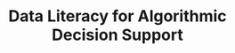 ---
id: "algo-support" # nochmal überlegen
method: "Vorlesung und Übung"
institution: "Fakultät für Betriebswirtschaftslehre"
title: "Data Literacy for Algorithmic Decision Support"
title_project: "Data Driven Decision Making for Sustainable Mobility"
title_short: 
period: "Apr 23 ­­- Mar 24 (12 months)"
foerderlinie: "Fachspezifische Data Literacy"
round: "2"
filter: "2"
lecture2go:
uhh_url: "https://www.hcl.uni-hamburg.de/ddlitlab/data-literacy-lehrlabor/zweite-foerderrunde/05-dlit-algo-decision-support.html"
contributors: "Julian Golak, Prof. Dr. Malte Fliedner, Prof. Dr. Simone Neumann, Dr. Arne Schulz"
quote: "Die Digitalisierung löst umfassende Veränderungsprozesse in fast allen Industriezweigen aus und beeinflusst die menschliche Arbeit tiefgreifend. Ein wesentlicher Aspekt dieser Veränderung ist die zunehmende Verwendung algorithmischer Verfahren in betrieblichen Entscheidungsprozessen, die ursprünglich menschlichen Entscheidern vorbehalten waren. Dies setzt zwangsläufig eine neue Form der Arbeitsteilung voraus, in der Planungs- und Steuerungshandlungen immer öfter mit maschineller Unterstützung durchgeführt werden."
text: |
    ## Ausrichtung des Projekts

    In diesem DLE-Projekt setzten sich die Studierenden mit der Anwendung algorithmischer Verfahren zur betrieblichen Entscheidungsfindung auseinander. Mit dem fiktiven Ridesharing-Anbieter „MichelSprinter“ wurde ein experimentelles Setting entworfen, das die Möglichkeit bot, diese Entscheidungsverfahren realitätsnah und auch im Zusammenhang mit den Stakeholdern zu begreifen und zu diskutieren. Algorithmische Verfahren zur betrieblichen Entscheidungsfindung revolutionieren die Art und Weise, wie Unternehmen strategische und operative Entscheidungen treffen.

    *Durch den Einsatz von Algorithmen können riesige Datenmengen in kurzer Zeit analysiert und Muster erkannt werden, die für menschliche Entscheider allein schwer zugänglich wären. Insbesondere maschinelles Lernen und künstliche Intelligenz spielen hierbei eine zentrale Rolle.* Trotzdem ist es essenziell, die ethischen und sozialen Implikationen dieser Technologien zu berücksichtigen, um sicherzustellen, dass sie verantwortungsbewusst eingesetzt werden. Insgesamt bieten algorithmische Verfahren ein enormes Potenzial, das in diesem Projekt in einem spannenden Experiment thematisiert wurde.

    ## Rückblick und Ergebnisse

    In der ersten Phase der Veranstaltung schaffen die Studierenden mit Hilfe eines Fragebogens, der in einem vorgeschalteten Seminar entwickelt wird, eine Datenbasis für ihr fiktives Setting. Diese Daten werden in der zweiten Phase mit Hilfe von R statistisch ausgewertet. Die nötigen Programmierkonzepte werden mit Erklärvideos und Programmieraufgaben niedrigschwellig vermittelt. Die Analysen werden dann in Präsenz in betreuten Tutorien mit Jupyter Notebooks umgesetzt. In der letzten Phase der Veranstaltung werden die gewonnenen Ergebnisse mit Python zur algorithmischen Entscheidungsfindung für den „MichelSprinter“ verwertet.

    *Wesentlich sind hier neben den technischen Verfahren auch die Betrachtung der Interaktion zwischen menschlichen Entscheidern und maschinellen Verfahren, die Berücksichtigung der Präferenzen der Stakeholder des Unternehmens sowie die möglichen Auswirkungen auf Gesellschaft und Umwelt. Insgesamt lernen die Studierenden Prozesse und Herausforderungen für die Anwendung algorithmischer Verfahren im Kontext betrieblicher Entscheidungsfindung kennen und lernen die Stärken und Schwächen algorithmischer Entscheidungsverfahren zu beurteilen.*

    Diese DLE-Veranstaltung ist für alle Masterstudierenden der Fakultät für Betriebswirtschaft offen. Sie soll auf Dauer in das Curriculum der Methodenausbildung der BWL aufgenommen werden.

image: "https://www.hcl.uni-hamburg.de/16954199/dlitalgo-ma-joseph-ndem7f3jq2o-unsplash-733x414-143aa1bf250abb411d5209672fdd087cc45d8838.jpg"
image_credit: "ma joseph / unsplash"
link_external:
stine: "https://www.stine.uni-hamburg.de/scripts/mgrqispi.dll?APPNAME=CampusNet&PRGNAME=COURSEDETAILS&ARGUMENTS=-N000000000000001,-N000605,-N0,-N387074304870328,-N387074304898329,-N0,-N0,-N3,-AvoajxQD9vYmd4fKyWQ5hcqHwfNLA7fWucUKjmNNwfMRsPMKFxDK0OMetRzcN7vZyegWLRq55CfUqPoKKCQRTmqwqvDoCYBGarqZjfQDZvYoWx-mVcYUavNRuRNKJHIejWfWSfQfFYD26fNHIPIPpxY7AvYU7PD2-OfWWP-LSHSHDQNmac-U-HMPomdozQY6jxfKof-BtPI5PP-W3vI5q4gHQ4vZTR-pqxY5wfdZmWqLXPWoqQQ5K4qADWWe6edmmcgRIHDWFQMU8cdUheUeZxfwMQqHxWSWWvBNtcfmeefZKHMpzQWLNmdWtOqG9rgBFRSWQ3SLtfj5FmdVtcZpIfuWjPdeAmSWaYBAQcNwQYoP8fdLWWZmlvI7txupUOBWmRDHE7Nl9WNUTcoW94BK3RzwxxUppcDRKHqewRDD6RWLsPYZHYf6vWui-QZa6cQppedGLxdLaxdwP4zUtcNHC3WPmxqAERgoaVWo8RSaNxYLSvUUSxfAvYBmWvNR-vqHHYDGxHMW7vWmsPzAPVgUQQM7AQu5bQZoEVBHxQoLPV-pjrD6FfzHvfBWXfUUoQB5aOfH5vf5MvZU0fQWYWIoZfzRfWqLjVfRlvBFjHUHWcIHvxBLZvBD-RfBNcSnNxqKq3fFjxWKo3SUNQWa9eY6kxDwxVqLmHuo37u5V3QLjxd53mUfwQZPFv-W5mN56mBoKCu5FYD5hHjmmWD6BcZ5oVj5hOupeHZajRBBdxuHomjKWcjWwVQmu4gowcfm3YIl-"
---